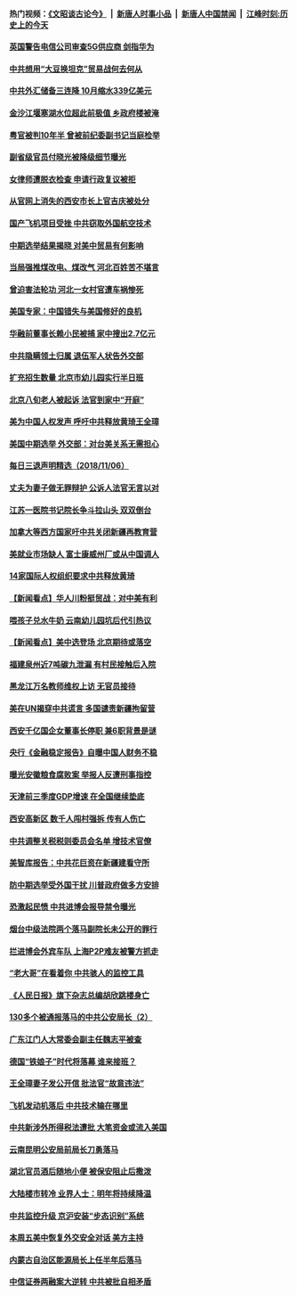 #### 热门视频：[《文昭谈古论今》](https://github.com/gfw-breaker/wenzhao/blob/master/README.md?t=11071833) &nbsp;|&nbsp; [新唐人时事小品](https://github.com/gfw-breaker/ntdtv-comedy/blob/master/README.md?t=11071833) &nbsp;|&nbsp; [新唐人中国禁闻](https://github.com/gfw-breaker/ntdtv-news/blob/master/README.md?t=11071833) &nbsp;|&nbsp; [江峰时刻:历史上的今天](https://github.com/gfw-breaker/today-in-history/blob/master/README.md?t=11071833) 

#### [英国警告电信公司审查5G供应商 剑指华为](../pages/nsc413/n10836577.md?t=11071833) 

#### [中共想用“大豆换坦克”贸易战何去何从](../pages/nsc413/n10834976.md?t=11071833) 

#### [中共外汇储备三连降 10月缩水339亿美元](../pages/nsc413/n10836479.md?t=11071833) 

#### [金沙江堰塞湖水位超此前极值 乡政府楼被淹](../pages/nsc413/n10835961.md?t=11071833) 


#### [粤官被判10年半 曾被前纪委副书记当庭检举](../pages/nsc413/n10836044.md?t=11071833) 

#### [副省级官员付晓光被降级细节曝光](../pages/nsc413/n10835689.md?t=11071833) 

#### [女律师遭脱衣检查 申请行政复议被拒](../pages/nsc413/n10835615.md?t=11071833) 

#### [从官网上消失的西安市长上官吉庆被处分](../pages/nsc413/n10836061.md?t=11071833) 

#### [国产飞机项目受挫 中共窃取外国航空技术](../pages/nsc413/n10834297.md?t=11071833) 

#### [中期选举结果揭晓 对美中贸易有何影响](../pages/nsc413/n10835845.md?t=11071833) 

#### [当局强推煤改电、煤改气 河北百姓苦不堪言](../pages/nsc413/n10834838.md?t=11071833) 

#### [曾迫害法轮功 河北一女村官遭车祸惨死](../pages/nsc413/n10320979.md?t=11071833) 

#### [美国专家：中国错失与美国修好的良机](../pages/nsc413/n10835636.md?t=11071833) 

#### [华融前董事长赖小民被捕 家中搜出2.7亿元](../pages/nsc413/n10835302.md?t=11071833) 

#### [中共隐瞒领土归属 退伍军人状告外交部](../pages/nsc413/n10834882.md?t=11071833) 

#### [扩充招生数量 北京市幼儿园实行半日班](../pages/nsc413/n10834665.md?t=11071833) 

#### [北京八旬老人被起诉 法官到家中“开庭”](../pages/nsc413/n10833072.md?t=11071833) 


#### [美为中国人权发声 呼吁中共释放黄琦王全璋](../pages/nsc413/n10834931.md?t=11071833) 

#### [美国中期选举 外交部：对台美关系无需担心](../pages/nsc413/n10834857.md?t=11071833) 

#### [每日三退声明精选（2018/11/06）](../pages/nsc413/n10834887.md?t=11071833) 

#### [丈夫为妻子做无罪辩护 公诉人法官无言以对](../pages/nsc413/n10615719.md?t=11071833) 

#### [江苏一医院书记院长争斗拉山头 双双倒台](../pages/nsc413/n10834464.md?t=11071833) 

#### [加拿大等西方国家吁中共关闭新疆再教育营](../pages/nsc413/n10834418.md?t=11071833) 

#### [美就业市场缺人 富士康威州厂或从中国调人](../pages/nsc413/n10834510.md?t=11071833) 

#### [14家国际人权组织要求中共释放黄琦](../pages/nsc413/n10834157.md?t=11071833) 

#### [【新闻看点】华人川粉挺贸战：对中美有利](../pages/nsc413/n10834109.md?t=11071833) 

#### [喂孩子兑水牛奶 云南幼儿园坑后代引热议](../pages/nsc413/n10834409.md?t=11071833) 

#### [【新闻看点】美中选登场 北京期待或落空](../pages/nsc413/n10833936.md?t=11071833) 

#### [福建泉州近7吨碳九泄漏 有村民接触后入院](../pages/nsc413/n10834291.md?t=11071833) 

#### [黑龙江万名教师维权上访 无官员接待](../pages/nsc413/n10833659.md?t=11071833) 

#### [美在UN揭穿中共谎言 多国谴责新疆拘留营](../pages/nsc413/n10834220.md?t=11071833) 

#### [西安千亿国企女董事长停职 兼6职背景是谜](../pages/nsc413/n10834246.md?t=11071833) 

#### [央行《金融稳定报告》自曝中国人财务不稳](../pages/nsc413/n10834139.md?t=11071833) 

#### [曝光安徽粮食腐败案 举报人反遭刑事指控](../pages/nsc413/n10834027.md?t=11071833) 

#### [天津前三季度GDP增速 在全国继续垫底](../pages/nsc413/n10833943.md?t=11071833) 

#### [西安高新区 数千人闯村强拆  传有人伤亡](../pages/nsc413/n10834104.md?t=11071833) 

#### [中共调整关税税则委员会名单 增技术官僚](../pages/nsc413/n10834145.md?t=11071833) 

#### [美智库报告：中共花巨资在新疆建看守所](../pages/nsc413/n10834034.md?t=11071833) 

#### [防中期选举受外国干扰 川普政府做多方安排](../pages/nsc413/n10834018.md?t=11071833) 

#### [恐激起民愤 中共进博会报导禁令曝光](../pages/nsc413/n10832927.md?t=11071833) 

#### [烟台中级法院两个落马副院长未公开的罪行](../pages/nsc413/n10665752.md?t=11071833) 

#### [拦进博会外宾车队 上海P2P难友被警方抓走](../pages/nsc413/n10833154.md?t=11071833) 

#### [“老大哥”在看着你 中共骇人的监控工具](../pages/nsc413/n10833906.md?t=11071833) 

#### [《人民日报》旗下杂志总编胡欣跳楼身亡](../pages/nsc413/n10833873.md?t=11071833) 

#### [130多个被通报落马的中共公安局长（2）](../pages/nsc413/n10831351.md?t=11071833) 

#### [广东江门人大常委会副主任魏志平被查](../pages/nsc413/n10833435.md?t=11071833) 


#### [德国“铁娘子”时代将落幕 谁来接班？](../pages/nsc413/n10833701.md?t=11071833) 

#### [王全璋妻子发公开信 批法官“故意违法”](../pages/nsc413/n10833219.md?t=11071833) 

#### [飞机发动机落后 中共技术输在哪里](../pages/nsc413/n10831804.md?t=11071833) 

#### [中共新涉外所得税法遭批 大笔资金或流入美国](../pages/nsc413/n10833251.md?t=11071833) 

#### [云南昆明公安局前局长刀勇落马](../pages/nsc413/n10833269.md?t=11071833) 

#### [湖北官员酒后随地小便 被保安阻止后撒泼](../pages/nsc413/n10832911.md?t=11071833) 

#### [大陆楼市转冷 业界人士：明年将持续降温](../pages/nsc413/n10832973.md?t=11071833) 

#### [中共监控升级 京沪安装“步态识别”系统](../pages/nsc413/n10833186.md?t=11071833) 

#### [本周五美中恢复外交安全对话 美方主持](../pages/nsc413/n10833126.md?t=11071833) 

#### [内蒙古自治区能源局长上任半年后落马](../pages/nsc413/n10832897.md?t=11071833) 

#### [中信证券两融案大逆转 中共被批自相矛盾](../pages/nsc413/n10832869.md?t=11071833) 

